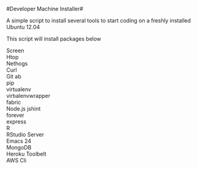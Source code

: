 #Developer Machine Installer#

A simple script to install several tools to start coding on a freshly installed Ubuntu 12.04

This script will install packages below

Screen  
Htop  
Nethogs  
Curl  
Git
ab  
pip  
virtualenv  
virtıalenvwrapper  
fabric  
Node.js
jshint  
forever  
express  
R  
RStudio Server  
Emacs 24  
MongoDB  
Heroku Toolbelt  
AWS Cli  
